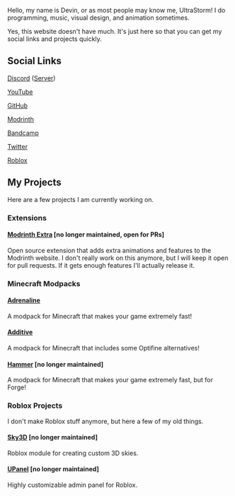 Hello, my name is Devin, or as most people may know me, UltraStorm! I do programming, music, visual design, and animation sometimes.

Yes, this website doesn't have much. It's just here so that you can get my social links and projects quickly.

## Social Links
[Discord](https://discord.com/users/418219211043897344) ([Server](https://discord.gg/36Tv44cYte))

[YouTube](https://youtube.com/c/UltraStorm)

[GitHub](https://github.com/intergrav)

[Modrinth](https://modrinth.com/user/UltraStorm)

[Bandcamp](https://ultrastorm.bandcamp.com/)

[Twitter](https://twitter.com/Ultr4Storm)

[Roblox](https://roblox.com/users/35643110/profile/)

## My Projects
Here are a few projects I am currently working on.

### Extensions
#### [Modrinth Extra](https://github.com/intergrav/Modrinth-Extra) [no longer maintained, open for PRs]
Open source extension that adds extra animations and features to the Modrinth website. I don't really work on this anymore, but I will keep it open for pull requests. If it gets enough features I'll actually release it.

### Minecraft Modpacks
#### [Adrenaline](https://github.com/intergrav/Adrenaline)
A modpack for Minecraft that makes your game extremely fast!

#### [Additive](https://github.com/intergrav/Additive)
A modpack for Minecraft that includes some Optifine alternatives!

#### [Hammer](https://github.com/intergrav/Hammer) [no longer maintained]
A modpack for Minecraft that makes your game extremely fast, but for Forge!

### Roblox Projects
I don't make Roblox stuff anymore, but here a few of my old things.

#### [Sky3D](https://github.com/intergrav/Sky3D) [no longer maintained]
Roblox module for creating custom 3D skies.

#### [UPanel](https://github.com/intergrav/UPanel) [no longer maintained]
Highly customizable admin panel for Roblox.

